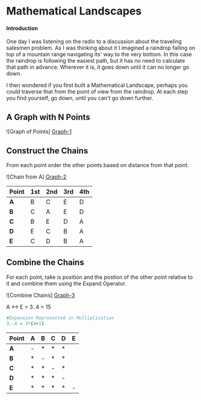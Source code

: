 
# Mathematical Landscapes

#### Introduction

One day I was listening on the radio to a discussion about the traveling salesmen problem. As I was thinking about it I imagined a raindrop falling on top of a mountain range navigating its' way to the very bottom. In this case the raindrop is following the easiest path, but it has no need to calculate that path in advance. Wherever it is, it goes down until it can no longer go down.

I then wondered if you first built a Mathematical Landscape, perhaps you could traverse that from the point of view from the raindrop. At each step you find yourself, go down, until you can't go down further.

## A Graph with N Points

![Graph of Points] [Graph-1]

## Construct the Chains

From each point order the other points based on distance from that point.

![Chain from A] [Graph-2]


| Point | 1st | 2nd | 3rd | 4th | 
| ---   | ----| --- | --- | --- |
| **A**     | B | C | E | D |
| **B**     | C | A | E | D |
| **C**     | B | E | D | A |
| **D**     | E | C | B | A |
| **E**     | C | D | B | A |

## Combine the Chains

For each point, take is position and the postion of the other point relative to it and combine them using the Expand Operator.

![Combine Chains] [Graph-3]

A <-> E = 3..4 = 15

```python
#Expansion Represented in Multiplication
3..4 = 3*(4+1)
```

| Point | A   | B   | C   | D   | E   |
| ---   | --- | --- | --- | --- | --- |
| **A** | -   | *   |   * | *   |     |
| **B** | *   | -   | *   | *   |     |
| **C** | *   | *   | -   | *   |     |
| **D** | *   | *   | *   | -   |     |
| **E** | *   | *   | *   | *   |  -  |


[Graph-1]: https://docs.google.com/drawings/d/1eqBASrvcI3p8bWkxX62QI9QNZ--CXPLZohplyegMQo8/pub?w=220&h=149
[Graph-2]: https://docs.google.com/drawings/d/1aOZBCW15eupqPKkuJxA7iqWJsokTK1_-Luhity9dDV4/pub?w=220&h=149
[Graph-3]: https://docs.google.com/drawings/d/13PD5ItRpvo1uiU8BC0dfGAZpJaEdPprnrR8jLjRst8Q/pub?w=220&h=149
